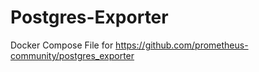 # Postgres-Exporter
Docker Compose File for https://github.com/prometheus-community/postgres_exporter

